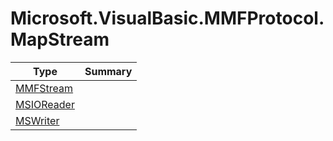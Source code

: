 ﻿
# Microsoft.VisualBasic.MMFProtocol.MapStream

|Type|Summary|
|----|-------|
|<a href="#" onClick="load('/docs/Microsoft.VisualBasic.MMFProtocol.MapStream/MMFStream.md')">MMFStream</a>||
|<a href="#" onClick="load('/docs/Microsoft.VisualBasic.MMFProtocol.MapStream/MSIOReader.md')">MSIOReader</a>||
|<a href="#" onClick="load('/docs/Microsoft.VisualBasic.MMFProtocol.MapStream/MSWriter.md')">MSWriter</a>||

